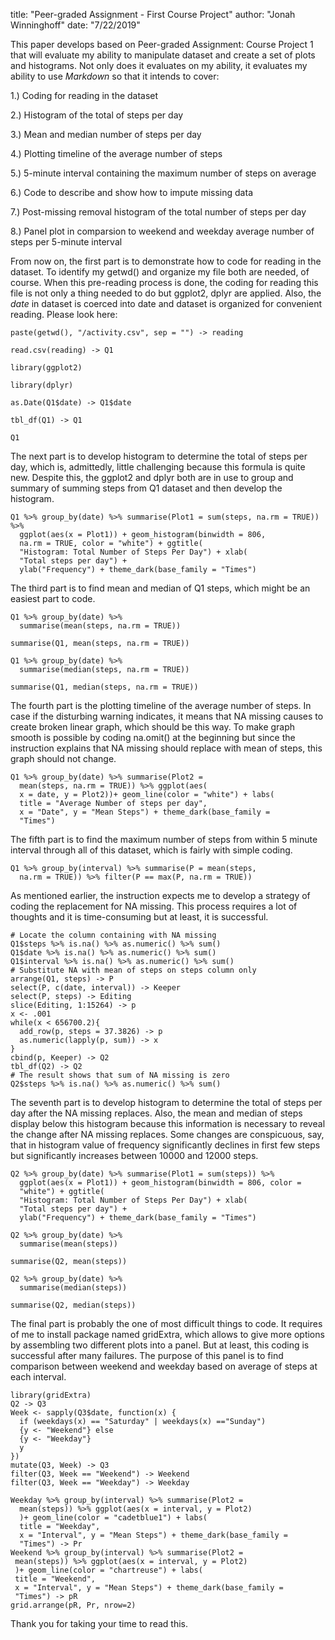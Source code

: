 title: "Peer-graded Assignment - First Course Project"
author: "Jonah Winninghoff"
date: "7/22/2019"

This paper develops based on Peer-graded Assignment: Course Project 1 that will evaluate my ability to manipulate dataset and create a set of plots and histograms. Not only does it evaluates on my ability, it evaluates my ability to use *Markdown* so that it intends to cover:

1.) Coding for reading in the dataset

2.) Histogram of the total of steps per day  

3.) Mean and median number of steps per day  

4.) Plotting timeline of the average number of steps  

5.) 5-minute interval containing the maximum number of steps on average  

6.) Code to describe and show how to impute missing data  

7.) Post-missing removal histogram of the total number of steps per day  

8.) Panel plot in comparsion to weekend and weekday average number of steps per 5-minute interval

From now on, the first part is to demonstrate how to code for reading in the dataset. To identify my getwd() and organize my file both are needed, of course. When this pre-reading process is done, the coding for reading this file is not only a thing needed to do but ggplot2, dplyr are applied. Also, the *date* in dataset is coerced into date and dataset is organized for convenient reading. Please look here:  

```{r echo = TRUE}
paste(getwd(), "/activity.csv", sep = "") -> reading

read.csv(reading) -> Q1

library(ggplot2)

library(dplyr)

as.Date(Q1$date) -> Q1$date

tbl_df(Q1) -> Q1

Q1
```

The next part is to develop histogram to determine the total of steps per day, which is, admittedly, little challenging because this formula is quite new. Despite this, the ggplot2 and dplyr both are in use to group and summary of summing steps from Q1 dataset and then develop the histogram.

```{r echo = TRUE}
Q1 %>% group_by(date) %>% summarise(Plot1 = sum(steps, na.rm = TRUE)) %>% 
  ggplot(aes(x = Plot1)) + geom_histogram(binwidth = 806, 
  na.rm = TRUE, color = "white") + ggtitle(
  "Histogram: Total Number of Steps Per Day") + xlab(
  "Total steps per day") + 
  ylab("Frequency") + theme_dark(base_family = "Times")

```

The third part is to find mean and median of Q1 steps, which might be an easiest part to code.

```{r echo=TRUE}
Q1 %>% group_by(date) %>%
  summarise(mean(steps, na.rm = TRUE))

summarise(Q1, mean(steps, na.rm = TRUE))

Q1 %>% group_by(date) %>%
  summarise(median(steps, na.rm = TRUE))

summarise(Q1, median(steps, na.rm = TRUE))
```

The fourth part is the plotting timeline of the average number of steps. In case if the disturbing warning indicates, it means that NA missing causes to create broken linear graph, which should be this way. To make graph smooth is possible by coding na.omit() at the beginning but since the instruction explains that NA missing should replace with mean of steps, this graph should not change.

```{r echo=TRUE}
Q1 %>% group_by(date) %>% summarise(Plot2 = 
  mean(steps, na.rm = TRUE)) %>% ggplot(aes(
  x = date, y = Plot2))+ geom_line(color = "white") + labs(
  title = "Average Number of steps per day", 
  x = "Date", y = "Mean Steps") + theme_dark(base_family = 
  "Times")
```

The fifth part is to find the maximum number of steps from within 5 minute interval through all of this dataset, which is fairly with simple coding.

```{r echo=TRUE}
Q1 %>% group_by(interval) %>% summarise(P = mean(steps, 
  na.rm = TRUE)) %>% filter(P == max(P, na.rm = TRUE))
```

As mentioned earlier, the instruction expects me to develop a strategy of coding the replacement for NA missing. This process requires a lot of thoughts and it is time-consuming but at least, it is successful.

```{r echo=TRUE}
# Locate the column containing with NA missing
Q1$steps %>% is.na() %>% as.numeric() %>% sum()
Q1$date %>% is.na() %>% as.numeric() %>% sum()
Q1$interval %>% is.na() %>% as.numeric() %>% sum()
# Substitute NA with mean of steps on steps column only
arrange(Q1, steps) -> P
select(P, c(date, interval)) -> Keeper
select(P, steps) -> Editing
slice(Editing, 1:15264) -> p
x <- .001
while(x < 656700.2){
  add_row(p, steps = 37.3826) -> p
  as.numeric(lapply(p, sum)) -> x
}
cbind(p, Keeper) -> Q2
tbl_df(Q2) -> Q2
# The result shows that sum of NA missing is zero
Q2$steps %>% is.na() %>% as.numeric() %>% sum()
```

The seventh part is to develop histogram to determine the total of steps per day after the NA missing replaces. Also, the mean and median of steps display below this histogram because this information is necessary to reveal the change after NA missing replaces. Some changes are conspicuous, say, that in histogram value of frequency significantly declines in first few steps but significantly increases between 10000 and 12000 steps.

```{r echo=TRUE}
Q2 %>% group_by(date) %>% summarise(Plot1 = sum(steps)) %>% 
  ggplot(aes(x = Plot1)) + geom_histogram(binwidth = 806, color = 
  "white") + ggtitle(
  "Histogram: Total Number of Steps Per Day") + xlab(
  "Total steps per day") + 
  ylab("Frequency") + theme_dark(base_family = "Times")

Q2 %>% group_by(date) %>%
  summarise(mean(steps))

summarise(Q2, mean(steps))

Q2 %>% group_by(date) %>%
  summarise(median(steps))

summarise(Q2, median(steps))
```

The final part is probably the one of most difficult things to code. It requires of me to install package named gridExtra, which allows to give more options by assembling two different plots into a panel. But at least, this coding is successful after many failures. The purpose of this panel is to find comparison between weekend and weekday based on average of steps at each interval.

```{r echo=TRUE}
library(gridExtra)
Q2 -> Q3
Week <- sapply(Q3$date, function(x) {
  if (weekdays(x) == "Saturday" | weekdays(x) =="Sunday") 
  {y <- "Weekend"} else 
  {y <- "Weekday"}
  y
})
mutate(Q3, Week) -> Q3
filter(Q3, Week == "Weekend") -> Weekend
filter(Q3, Week == "Weekday") -> Weekday

Weekday %>% group_by(interval) %>% summarise(Plot2 = 
  mean(steps)) %>% ggplot(aes(x = interval, y = Plot2)
  )+ geom_line(color = "cadetblue1") + labs(
  title = "Weekday", 
  x = "Interval", y = "Mean Steps") + theme_dark(base_family = 
  "Times") -> Pr
Weekend %>% group_by(interval) %>% summarise(Plot2 = 
 mean(steps)) %>% ggplot(aes(x = interval, y = Plot2)
 )+ geom_line(color = "chartreuse") + labs(
 title = "Weekend", 
 x = "Interval", y = "Mean Steps") + theme_dark(base_family = 
 "Times") -> pR
grid.arrange(pR, Pr, nrow=2)
```

Thank you for taking your time to read this.

